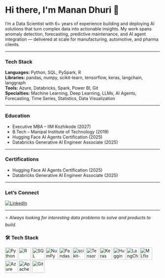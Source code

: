 # Hi there, I'm Manan Dhuri 👋

I’m a Data Scientist with 6+ years of experience building and deploying AI solutions that turn complex data into actionable insights. My work spans anomaly detection, forecasting, predictive maintenance, and AI agent integration — delivered at scale for manufacturing, automotive, and pharma clients.

---

### Tech Stack
**Languages:** Python, SQL, PySpark, R  
**Libraries:** pandas, numpy, scikit-learn, tensorflow, keras, langchain, langgraph  
**Tools:** Azure, Databricks, Spark, Power BI, Git  
**Specialties:** Machine Learning, Deep Learning, LLMs, AI Agents, Forecasting, Time Series, Statistics, Data Visualization

---

### Education
- Executive MBA – IIM Kozhikode (2027)  
- B.Tech – Manipal Institute of Technology (2019)  
- Hugging Face AI Agents Certification (2025)  
- Databricks Generative AI Engineer Associate (2025)  

---
### Certifications
- Hugging Face AI Agents Certification (2025)  
- Databricks Generative AI Engineer Associate (2025)

---
### Let’s Connect
[![LinkedIn](https://img.shields.io/badge/LinkedIn-Manan%20Dhuri-blue)](https://www.linkedin.com/in/manandhuri)  

---
⭐️ *Always looking for interesting data problems to solve and products to build.*


### 🛠 Tech Stack

<p align="left">
  <!-- Languages -->
  <img src="https://cdn.jsdelivr.net/gh/devicons/devicon/icons/python/python-original.svg" width="40" height="40" alt="Python"/>
  <img src="https://cdn.jsdelivr.net/gh/devicons/devicon/icons/r/r-original.svg" width="40" height="40" alt="R"/>
  <img src="https://cdn.jsdelivr.net/gh/devicons/devicon/icons/sqlite/sqlite-original.svg" width="40" height="40" alt="SQL"/>

  <!-- Data Science Libraries -->
  <img src="https://cdn.jsdelivr.net/gh/devicons/devicon/icons/numpy/numpy-original.svg" width="40" height="40" alt="NumPy"/>
  <img src="https://cdn.jsdelivr.net/gh/devicons/devicon/icons/pandas/pandas-original.svg" width="40" height="40" alt="Pandas"/>
  <img src="https://cdn.jsdelivr.net/gh/devicons/devicon@latest/icons/scikitlearn/scikitlearn-original.svg" width="40" height="40" alt="scikit-learn"/>
  <img src="https://cdn.jsdelivr.net/gh/devicons/devicon/icons/tensorflow/tensorflow-original.svg" width="40" height="40" alt="TensorFlow"/>
  <img src="https://cdn.jsdelivr.net/gh/devicons/devicon/icons/keras/keras-original.svg" width="40" height="40" alt="Keras"/>

  <!-- GenAI / AI Frameworks -->
  <img src="https://huggingface.co/front/assets/huggingface_logo-noborder.svg" width="40" height="40" alt="Hugging Face"/>
  <img src="https://avatars.githubusercontent.com/u/126733545?s=200&v=4" width="40" height="40" alt="LangChain"/>
  <img src="https://avatars.githubusercontent.com/u/45109972?s=200&v=4" width="40" height="40" alt="MLflow"/>

  <!-- Tools -->
  <img src="https://cdn.jsdelivr.net/gh/devicons/devicon/icons/azure/azure-original.svg" width="40" height="40" alt="Azure"/>
  <img src="https://cdn.jsdelivr.net/gh/devicons/devicon/icons/apachespark/apachespark-original.svg" width="40" height="40" alt="Apache Spark"/>
  <img src="https://cdn.jsdelivr.net/gh/devicons/devicon/icons/git/git-original.svg" width="40" height="40" alt="Git"/>
</p>
